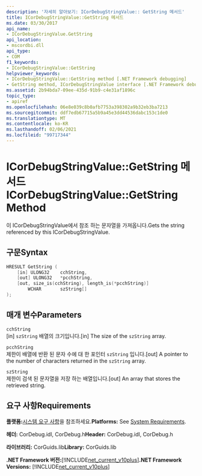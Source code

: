 ```yaml
---
description: '자세히 알아보기: ICorDebugStringValue:: GetString 메서드'
title: ICorDebugStringValue::GetString 메서드
ms.date: 03/30/2017
api_name:
- ICorDebugStringValue.GetString
api_location:
- mscordbi.dll
api_type:
- COM
f1_keywords:
- ICorDebugStringValue::GetString
helpviewer_keywords:
- ICorDebugStringValue::GetString method [.NET Framework debugging]
- GetString method, ICorDebugStringValue interface [.NET Framework debugging]
ms.assetid: 2b94bda7-09ee-435d-91b9-c4e31af1896c
topic_type:
- apiref
ms.openlocfilehash: 06e8e039c8b0afb7753a398302a9b32eb3ba7213
ms.sourcegitcommit: ddf7edb67715a5b9a45e3dd44536dabc153c1de0
ms.translationtype: MT
ms.contentlocale: ko-KR
ms.lasthandoff: 02/06/2021
ms.locfileid: "99717344"
---
```

# <a name="icordebugstringvaluegetstring-method"></a><span data-ttu-id="40206-103">ICorDebugStringValue::GetString 메서드</span><span class="sxs-lookup"><span data-stu-id="40206-103">ICorDebugStringValue::GetString Method</span></span>

<span data-ttu-id="40206-104">이 ICorDebugStringValue에서 참조 하는 문자열을 가져옵니다.</span><span class="sxs-lookup"><span data-stu-id="40206-104">Gets the string referenced by this ICorDebugStringValue.</span></span>  
  
## <a name="syntax"></a><span data-ttu-id="40206-105">구문</span><span class="sxs-lookup"><span data-stu-id="40206-105">Syntax</span></span>  
  
```cpp  
HRESULT GetString (  
    [in] ULONG32    cchString,  
    [out] ULONG32   *pcchString,  
    [out, size_is(cchString), length_is(*pcchString)]
        WCHAR       szString[]  
);  
```  
  
## <a name="parameters"></a><span data-ttu-id="40206-106">매개 변수</span><span class="sxs-lookup"><span data-stu-id="40206-106">Parameters</span></span>  

 `cchString`  
 <span data-ttu-id="40206-107">[in] `szString` 배열의 크기입니다.</span><span class="sxs-lookup"><span data-stu-id="40206-107">[in] The size of the `szString` array.</span></span>  
  
 `pcchString`  
 <span data-ttu-id="40206-108">제한이 배열에 반환 된 문자 수에 대 한 포인터 `szString` 입니다.</span><span class="sxs-lookup"><span data-stu-id="40206-108">[out] A pointer to the number of characters returned in the `szString` array.</span></span>  
  
 `szString`  
 <span data-ttu-id="40206-109">제한이 검색 된 문자열을 저장 하는 배열입니다.</span><span class="sxs-lookup"><span data-stu-id="40206-109">[out] An array that stores the retrieved string.</span></span>  
  
## <a name="requirements"></a><span data-ttu-id="40206-110">요구 사항</span><span class="sxs-lookup"><span data-stu-id="40206-110">Requirements</span></span>  

 <span data-ttu-id="40206-111">**플랫폼:**[시스템 요구 사항](../../get-started/system-requirements.md)을 참조하세요.</span><span class="sxs-lookup"><span data-stu-id="40206-111">**Platforms:** See [System Requirements](../../get-started/system-requirements.md).</span></span>  
  
 <span data-ttu-id="40206-112">**헤더:** CorDebug.idl, CorDebug.h</span><span class="sxs-lookup"><span data-stu-id="40206-112">**Header:** CorDebug.idl, CorDebug.h</span></span>  
  
 <span data-ttu-id="40206-113">**라이브러리:** CorGuids.lib</span><span class="sxs-lookup"><span data-stu-id="40206-113">**Library:** CorGuids.lib</span></span>  
  
 <span data-ttu-id="40206-114">**.NET Framework 버전:**[!INCLUDE[net_current_v10plus](../../../../includes/net-current-v10plus-md.md)]</span><span class="sxs-lookup"><span data-stu-id="40206-114">**.NET Framework Versions:** [!INCLUDE[net_current_v10plus](../../../../includes/net-current-v10plus-md.md)]</span></span>
